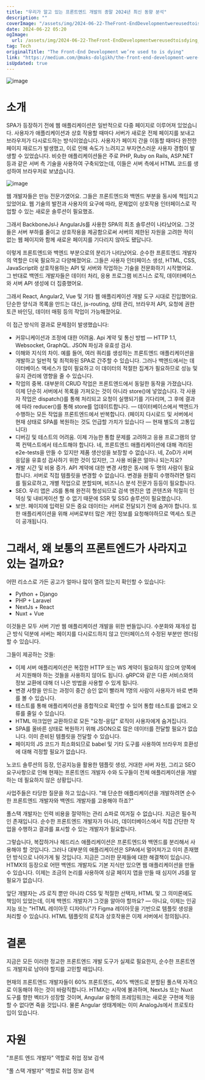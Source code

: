 ```yaml
---
title: "우리가 알고 있는 프론트엔드 개발의 종말 2024년 최신 동향 분석"
description: ""
coverImage: "/assets/img/2024-06-22-TheFront-EndDevelopmentwereusedtoisdying_0.png"
date: 2024-06-22 05:20
ogImage: 
  url: /assets/img/2024-06-22-TheFront-EndDevelopmentwereusedtoisdying_0.png
tag: Tech
originalTitle: "The Front-End Development we’re used to is dying"
link: "https://medium.com/@maks-dolgikh/the-front-end-development-were-used-to-is-dying-5e8e9ec99951"
isUpdated: true
---
```






![image](/assets/img/2024-06-22-TheFront-EndDevelopmentwereusedtoisdying_0.png)

# 소개

SPA가 등장하기 전에 웹 애플리케이션은 일반적으로 다중 페이지로 이루어져 있었습니다. 사용자가 애플리케이션과 상호 작용할 때마다 서버가 새로운 전체 페이지를 보내고 브라우저가 다시로드하는 방식이었습니다. 사용자가 페이지 간을 이동할 때마다 완전한 페이지 재로드가 발생했고, 이로 인해 속도가 느려지고 부자연스러운 사용자 경험이 발생할 수 있었습니다. 비슷한 애플리케이션들은 주로 PHP, Ruby on Rails, ASP.NET 등과 같은 서버 측 기술을 사용하여 구축되었는데, 이들은 서버 측에서 HTML 코드를 생성하여 브라우저로 보냈습니다.

![image](/assets/img/2024-06-22-TheFront-EndDevelopmentwereusedtoisdying_1.png)


<div class="content-ad"></div>

웹 개발자들은 만능 전문가였어요. 그들은 프론트엔드와 백엔드 부분을 동시에 책임지고 있었어요. 웹 기술의 발전과 사용자의 요구에 따라, 문제없이 상호작용 인터페이스로 작업할 수 있는 새로운 솔루션이 필요했죠.

그래서 BackboneJs나 AngularJs를 사용한 SPA의 최초 솔루션이 나타났어요. 그것들은 서버 부하를 줄이고 상호작용을 제공함으로써 서버의 제한된 자원을 고려한 적이 없는 웹 페이지와 함께 새로운 페이지를 기다리지 않아도 됐답니다.

이렇게 프론트엔드와 백엔드 부분으로의 분리가 나타났어요. 순수한 프론트엔드 개발자의 역할은 더욱 필요하고 다양해졌어요. 그들은 사용자 인터페이스 생성, HTML, CSS, JavaScript와 상호작용하는 API 및 서버와 작업하는 기술을 전문화하기 시작했어요. 그 반대로 백엔드 개발자들은 데이터 처리, 응용 프로그램 비즈니스 로직, 데이터베이스와 서버 API 생성에 더 집중했어요.

그래서 React, Angular2, Vue 및 기타 웹 애플리케이션 개발 도구 시대로 진입했어요. 단순한 양식과 목록을 만드는 대신, js-routing, 상태 관리, 브라우저 API, 요청에 권한 토큰 바인딩, 데이터 매핑 등의 작업이 가능해졌어요.

<div class="content-ad"></div>

이 접근 방식의 결과로 문제점이 발생했습니다:

- 커뮤니케이션과 조정에 대한 어려움. Api 계약 및 통신 방법 — HTTP 1.1, Websocket, GraphQL. JSON 파싱과 유효성 검사.
- 이해와 지식의 차이. 예를 들어, 여러 쿼리를 생성하는 프론트엔드 애플리케이션을 개발하고 일반적 및 최적화된 SPA로 간주할 수 있습니다. 그러나 백엔드에서는 데이터베이스 액세스가 많이 필요하고 이 데이터의 적절한 집계가 필요하므로 성능 및 유지 관리에 영향을 줄 수 있습니다.
- 작업의 중복. 대부분의 CRUD 작업은 프론트엔드에서 동일한 동작을 가졌습니다. 이제 단순히 서버에서 목록을 가져오는 것이 아니라 store()에 넣었습니다. 각 사용자 작업은 dispatch()를 통해 처리되고 요청이 실행되기를 기다리며, 그 후에 결과에 따라 reducer()를 통해 store를 업데이트합니다. — 데이터베이스에서 백엔드가 수행하는 모든 작업을 프론트엔드에서 반복합니다. (페이지 다시로드 및 서버에서 현재 상태로 SPA를 복원하는 것도 언급할 가치가 있습니다 — 현재 별도의 고통입니다)
- 디버깅 및 테스트의 어려움. 이제 가능한 통합 문제를 고려하고 응용 프로그램의 양쪽 컨텍스트에서 테스트해야 합니다. 네, 프론트엔드 애플리케이션에 대해 격리된 e2e-tests을 만들 수 있지만 제품 생산성을 보장할 수 없습니다. 네, ZoD가 서버 응답을 유효성 검사하기 위한 것이 있지만, 그 사용 비율은 얼마나 되는지요?
- 개발 시간 및 비용 증가. API 계약에 대한 변경 사항은 동시에 두 명의 사람이 필요합니다. 서버로 직접 템플릿을 변경할 수 없습니다. 변경을 원활히 수행하려면 럴리를 필요로하고, 개별 작업으로 분할되며, 비즈니스 분석 전문가 등등이 필요합니다.
- SEO. 우리 앱은 JS를 통해 완전히 형성되므로 검색 엔진은 앱 콘텐츠와 적절히 인덱싱 및 내비게이션 할 수 없기 때문에 SSR 및 SSG 솔루션이 필요했습니다.
- 보안. 페이지에 입력된 모든 중요 데이터는 서버로 전달되기 전에 숨겨야 합니다. 또한 애플리케이션을 위해 서버로부터 많은 개인 정보를 요청해야하므로 액세스 토큰이 공개됩니다.

# 그래서, 왜 보통의 프론트엔드가 사라지고 있는 걸까요?

어떤 리소스로 가든 공고가 얼마나 많이 열려 있는지 확인할 수 있습니다:

<div class="content-ad"></div>

- Python + Django
- PHP + Laravel
- NextJs + React
- Nuxt + Vue

이것들은 모두 서버 기반 웹 애플리케이션 개발을 위한 번들입니다. 수분화와 재개성 접근 방식 덕분에 서버는 페이지를 다시로드하지 않고 인터페이스의 수정된 부분만 렌더링할 수 있습니다.

그들이 제공하는 것들:

- 이제 서버 애플리케이션은 복잡한 HTTP 또는 WS 계약이 필요하지 않으며 양쪽에서 지원해야 하는 것들을 사용하지 않아도 됩니다. gRPC와 같은 다른 서비스와의 정보 교환에 대해 더 나은 방법을 사용할 수 있게 됩니다.
- 변경 사항을 만드는 과정이 중간 승인 없이 빨라져 1명의 사람이 사용자가 바로 변화를 볼 수 있습니다.
- 테스트를 통해 애플리케이션을 종합적으로 확인할 수 있어 통합 테스트를 없애고 오류를 줄일 수 있습니다.
- HTML 마크업만 교환하므로 모든 "요청-응답" 로직이 사용자에게 숨겨집니다.
- SPA를 올바른 상태로 복원하기 위해 JSON으로 많은 데이터를 전달할 필요가 없습니다. 이미 준비된 템플릿을 전달할 수 있습니다.
- 페이지의 JS 코드가 최소화되므로 babel 및 기타 도구를 사용하여 브라우저 호환성에 대해 걱정할 필요가 없습니다.

<div class="content-ad"></div>

노코드 솔루션의 등장, 인공지능을 활용한 템플릿 생성, 거대한 서버 자원, 그리고 SEO 요구사항으로 인해 현재는 프론트엔드 개발자 수와 도구들이 전체 애플리케이션을 개발하는 데 필요하지 않은 상황입니다.

사업주들은 타당한 질문을 하고 있습니다. "왜 단순한 애플리케이션을 개발하려면 순수한 프론트엔드 개발자와 백엔드 개발자를 고용해야 하죠?"

풀스택 개발자는 인력 비용을 절약하는 관리 쇼파로 여겨질 수 없습니다. 지금은 필수적인 존재입니다. 순수한 프론트엔드 개발자가 아니라, 데이터베이스에서 직접 간단한 작업을 수행하고 결과를 표시할 수 있는 개발자가 필요합니다.

그렇습니다, 복잡하거나 헤드리스 애플리케이션은 프론트엔드와 백엔드를 분리해서 사용해야 할 것입니다. 그러나 대부분의 애플리케이션은 SPA에서 멀어져가고 이미 존재했던 방식으로 나아가게 될 것입니다. 지금은 그러한 문제들에 대한 해결책이 있습니다. HTMX의 등장으로 어떤 백엔드 개발자도 기본 지식만 있으면 웹 애플리케이션을 만들 수 있습니다. 이제는 조금의 논리를 사용하여 싱글 페이지 앱을 만들 때 심지어 JS를 알 필요가 없습니다.

<div class="content-ad"></div>

앞단 개발자는 JS 로직 뿐만 아니라 CSS 및 적절한 선택자, HTML 및 그 의미론에도 책임이 있었는데, 이제 백엔드 개발자가 그것을 알아야 할까요? — 아니요, 이제는 인공지능 또는 "HTML 레이아웃 디자이너"가 Figma 레이아웃을 기반으로 템플릿 생성을 처리할 수 있습니다. HTML 템플릿의 로직과 상호작용은 이제 서버에서 정의됩니다.

# 결론

지금은 모든 이러한 정교한 프론트엔드 개발 도구가 실제로 필요한지, 순수한 프론트엔드 개발자로 남아야 할지를 고민할 때입니다.

현재의 프론트엔드 개발자들이 60% 프론트엔드, 40% 백엔드로 분할된 풀스택 자격으로 이동해야 하는 것이 바람직합니다. HTMX는 시작에 불과하며, NextJs 또는 Nuxt 도구를 향한 벡터가 성장할 것이며, Angular 유형의 프레임워크는 새로운 구현에 적응할 수 없다면 죽을 것입니다. 물론 Angular 생태계에는 이미 AnalogJs에서 프로토타입이 있습니다.

<div class="content-ad"></div>

# 자원

"프론트 엔드 개발자" 역할로 취업 정보 검색

"풀 스택 개발자" 역할로 취업 정보 검색